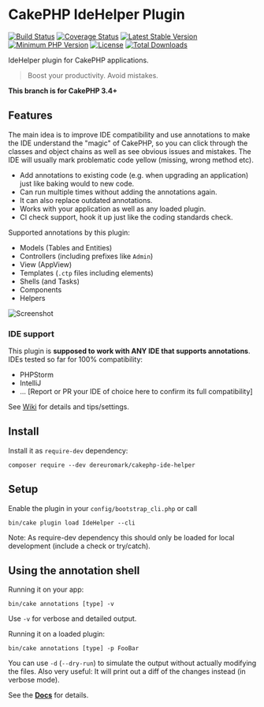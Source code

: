 #  CakePHP IdeHelper Plugin

[![Build Status](https://api.travis-ci.org/dereuromark/cakephp-ide-helper.png?branch=master)](https://travis-ci.org/dereuromark/cakephp-ide-helper)
[![Coverage Status](https://img.shields.io/codecov/c/github/dereuromark/cakephp-ide-helper/master.svg)](https://codecov.io/github/dereuromark/cakephp-ide-helper?branch=master)
[![Latest Stable Version](https://poser.pugx.org/dereuromark/cakephp-ide-helper/v/stable.svg)](https://packagist.org/packages/dereuromark/cakephp-ide-helper)
[![Minimum PHP Version](http://img.shields.io/badge/php-%3E%3D%205.6-8892BF.svg)](https://php.net/)
[![License](https://poser.pugx.org/dereuromark/cakephp-ide-helper/license.png)](https://packagist.org/packages/dereuromark/cakephp-ide-helper)
[![Total Downloads](https://poser.pugx.org/dereuromark/cakephp-ide-helper/d/total.png)](https://packagist.org/packages/dereuromark/cakephp-ide-helper)

IdeHelper plugin for CakePHP applications.

> Boost your productivity. Avoid mistakes.

**This branch is for CakePHP 3.4+**

## Features

The main idea is to improve IDE compatibility and use annotations to make the IDE understand the
"magic" of CakePHP, so you can click through the classes and object chains as well as see obvious issues and mistakes.
The IDE will usually mark problematic code yellow (missing, wrong method etc).

- Add annotations to existing code (e.g. when upgrading an application) just like baking would to new code.
- Can run multiple times without adding the annotations again.
- It can also replace outdated annotations.
- Works with your application as well as any loaded plugin.
- CI check support, hook it up just like the coding standards check.

Supported annotations by this plugin:
- Models (Tables and Entities)
- Controllers (including prefixes like `Admin`)
- View (AppView)
- Templates (`.ctp` files including elements)
- Shells (and Tasks)
- Components
- Helpers

![Screenshot](https://github.com/dereuromark/cakephp-ide-helper/docs/screenshot.jpg)

### IDE support
This plugin is **supposed to work with ANY IDE that supports annotations**.
IDEs tested so far for 100% compatibility:
- PHPStorm
- IntelliJ
- ... [Report or PR your IDE of choice here to confirm its full compatibility]

See [Wiki](https://github.com/dereuromark/cakephp-ide-helper/wiki) for details and tips/settings.

## Install
Install it as `require-dev` dependency:
```
composer require --dev dereuromark/cakephp-ide-helper
```

## Setup
Enable the plugin in your `config/bootstrap_cli.php` or call
```
bin/cake plugin load IdeHelper --cli
```

Note: As require-dev dependency this should only be loaded for local development (include a check or try/catch).

## Using the annotation shell
Running it on your app:
```
bin/cake annotations [type] -v
```
Use `-v` for verbose and detailed output.

Running it on a loaded plugin:
```
bin/cake annotations [type] -p FooBar
```

You can use `-d` (`--dry-run`) to simulate the output without actually modifying the files. 
Also very useful: It will print out a diff of the changes instead (in verbose mode). 

See the **[Docs](https://github.com/dereuromark/cakephp-ide-helper/docs)** for details.
